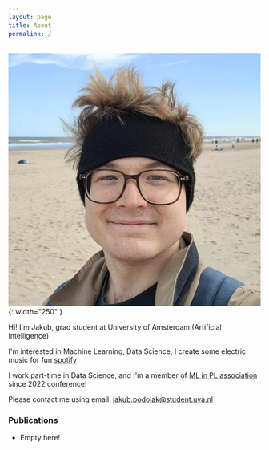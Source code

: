 ```yaml
---
layout: page
title: About
permalink: /
---
```


![me_in_zaandvoort](/static/photo.jpg){: width="250" }

Hi! I'm Jakub, grad student at University of Amsterdam (Artificial Intelligence)

I'm interested in Machine Learning, Data Science, I create some electric music for fun [spotify](https://open.spotify.com/artist/44DDOJqPXcqI43vYOPWvZC)

I work part-time in Data Science, and I'm a member of [ML in PL association](https://mlinpl.org/) since 2022 conference!

Please contact me using email:
jakub.podolak@student.uva.nl


### Publications

- Empty here!